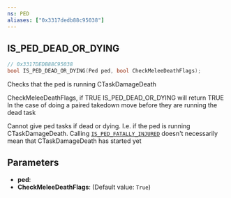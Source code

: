 ```yaml
---
ns: PED
aliases: ["0x3317dedb88c95038"]
---
```

## IS_PED_DEAD_OR_DYING

```c
// 0x3317DEDB88C95038
bool IS_PED_DEAD_OR_DYING(Ped ped, bool CheckMeleeDeathFlags);
```

Checks that the ped is running CTaskDamageDeath

CheckMeleeDeathFlags, if TRUE IS_PED_DEAD_OR_DYING will return TRUE In the case of doing a paired takedown move before they are running the dead task

Cannot give ped tasks if dead or dying. I.e. if the ped is running CTaskDamageDeath. Calling [`IS_PED_FATALLY_INJURED`](#_0xD839450756ED5A80) doesn't necessarily mean that CTaskDamageDeath has started yet


## Parameters
* **ped**: 
* **CheckMeleeDeathFlags**: (Default value: `True`)
